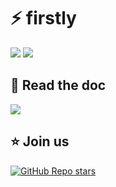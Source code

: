 # ⚡ firstly

[![](https://img.shields.io/npm/v/firstly?color=&logo=npm)](https://www.npmjs.com/package/firstly)
[![](https://img.shields.io/npm/dm/firstly?&logo=npm)](https://www.npmjs.com/package/firstly)

## 📖 Read the doc

[![](https://img.shields.io/badge/Documentation%20of-firstly-FF3E00.svg?style=flat&logo=stackblitz&logoColor=FF3E00)](https://firstly.fun)

## ⭐️ Join us

[![GitHub Repo stars](https://img.shields.io/github/stars/jycouet/firstly?logo=github&label=firstly&color=#4ACC31)](https://github.com/jycouet/firstly)
